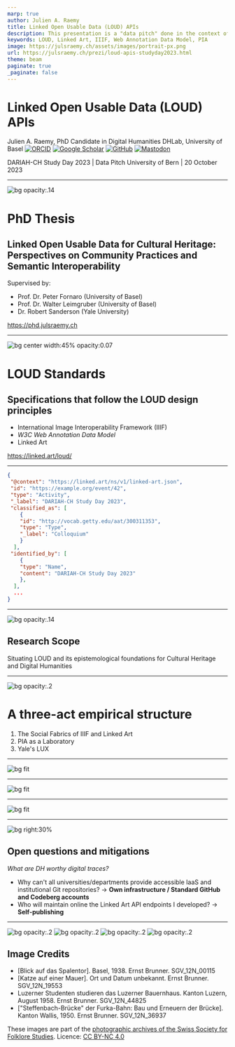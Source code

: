```yaml
---
marp: true
author: Julien A. Raemy
title: Linked Open Usable Data (LOUD) APIs
description: This presentation is a "data pitch" done in the context of the DARIAH-CH Study Day 2023 in Bern, Switzerland. In my PhD thesis titled "Linked Open Usable Data for Cultural Heritage", I address the challenge of establishing and studying stable application programming interfaces (APIs) for cultural heritage data. This endeavour aims to enable seamless integration and interoperability, thereby fostering collaboration and accessibility across the domain. However, I encounter a particular hurdle on this journey, as my work is often perceived by existing infrastructures as a service rather than an object of study. During the Community Practices phase of my research, I have adopted a comprehensive approach that combines observations, semi-structured interviews and online surveys. This interweaving of methods allows me to gain valuable insights. I am also actively immersed in the International Image Interoperability Framework (IIIF) and Linked Art communities, using an Actor-Network Theory (ANT) lens to unravel the intricate dependencies and relationships between the various actors. In venturing into the realm of semantic interoperability, I have embarked on a journey of experimentation with modelling, publishing and analysing LOUD-compliant resources, with a key focus on implementing RESTful APIs. These intertwined perspectives are based on the LOUD design principles and leverage JSON-LD as a serialisation format, ensuring adherence to core standards such as the IIIF Presentation API 3.0, W3C Web Annotation Data Model, and Linked Art API. My dissertation presents a compelling set of use cases that highlight the inherent socio-technical characteristics of grassroots initiatives and the way they create and maintain specifications. First, within the confines of my own research, I endeavour to create a bespoke data model that is firmly rooted in LOUD practices. This foundational endeavour strengthens the integrity and coherence of my research within the broader landscape of the cultural heritage field. Secondly, working with Participatory Knowledge Practices in Analogue and Digital Image Archives (PIA) as a dynamic laboratory, I confront the intricacies of data modelling, drawing on practical engagement and reflective contemplation to refine my findings. Finally, an incisive analysis of LUX, the Yale Collection Discovery platform, provides valuable insights into the effective implementation of LOUD standards at scale, highlighting the nuances of data consistency. As I navigate this interdisciplinary expedition, I encounter the intriguing insight that both community practices and semantic interoperability are intricately intertwined. Instead of being distinct and isolated domains, they reveal themselves as interrelated threads, intricately woven together. This entanglement reveals the fluidity and symbiosis between these perspectives, where their convergence leads to a more holistic understanding of the intricate fabric of cultural heritage data. Traversing this distinctive path, I grapple with the captivating challenge of establishing LOUD API endpoints — a challenge diverging from conventional research subjects, which often necessitates self-reliance. In conclusion, my PhD unfolds as a journey that embraces intertwined socio-technical perspectives, showcasing their entanglement rather than discrete divisions.
keywords: LOUD, Linked Art, IIIF, Web Annotation Data Model, PIA
image: https://julsraemy.ch/assets/images/portrait-px.png
url: https://julsraemy.ch/prezi/loud-apis-studyday2023.html
theme: beam
paginate: true
_paginate: false
---
```


<!-- _class: title -->

<!-- header: Julien A. Raemy | **LOUD APIs** | [![w:35 CC BY 4.0](https://julsraemy.ch/prezi/assets/cc-by.svg)](https://creativecommons.org/licenses/by/4.0/) -->

<!-- footer: DARIAH-CH Study Day 2023 | 20 October 2023 -->

#  Linked Open Usable Data (LOUD) APIs
Julien A. Raemy, PhD Candidate in Digital Humanities
DHLab, University of Basel
[![ORCID](https://img.shields.io/static/v1?label=ORCID&message=0000-0002-4711-5759&color=A6CE39&logo=orcid)](https://orcid.org/0000-0002-4711-5759) [![Google Scholar](https://img.shields.io/static/v1?label=Google%20Scholar&message=Julien%20A.%20Raemy&color=4285F4&logo=googlescholar)](https://scholar.google.ch/citations?user=pGROUG0AAAAJ&hl) [![GitHub](https://img.shields.io/static/v1?label=GitHub&message=julsraemy&color=181717&logo=github)](https://github.com/julsraemy) [![Mastodon](https://img.shields.io/static/v1?label=Mastodon&message=@julsraemy@hcommons.social&color=6364FF&logo=mastodon)](https://hcommons.social/@julsraemy)

DARIAH-CH Study Day 2023 | Data Pitch
University of Bern | 20 October 2023

---

![bg opacity:.14](https://sipi.participatory-archives.ch/SGV_12/SGV_12N_00115.jp2/full/max/0/default.jpg)

# PhD Thesis

## Linked Open Usable Data for Cultural Heritage: Perspectives on Community Practices and Semantic Interoperability

Supervised by: 
- Prof. Dr. Peter Fornaro (University of Basel)
- Prof. Dr. Walter Leimgruber (University of Basel)
- Dr. Robert Sanderson (Yale University)

https://phd.julsraemy.ch

<!-- I am doing my PhD in Digital Humanities on Linked Open Usable Data, with a focus on its (potential) use in the Humanities and the perspectives it could bring in terms of community practices and semantic interoperability. My research is grounded as part of the Participatory Knowledge Practices in Analogue and Digital Image Archives (PIA) research project, which aims to develop a Citizen Science platform around three photographic collections of the Cultural Anthropology Switzerland (CAS), formerly the Swiss Society for Folklore Studies (SSFS).  -->


---

![bg center width:45% opacity:0.07](https://json-ld.org/images/json-ld-logo.png)  

# LOUD Standards

## Specifications that follow the LOUD design principles

- International Image Interoperability Framework (IIIF)
- _W3C Web Annotation Data Model_
- Linked Art

https://linked.art/loud/

<!-- The overall idea of LOUD is to make data easy to use for humans, especially for developers. JSON-LD allows for some mapping of ontological constructs into JSON, which is the lingua-franca of modern developers and is a cornerstone technology of LOUD. Five design principles to promote data consumption have been conceived.  -->

---


```json
{
 "@context": "https://linked.art/ns/v1/linked-art.json", 
 "id": "https://example.org/event/42",
 "type": "Activity",
 "_label": "DARIAH-CH Study Day 2023",
 "classified_as": [
    {
    "id": "http://vocab.getty.edu/aat/300311353", 
    "type": "Type", 
    "_label": "Colloquium"
    }
  ],
 "identified_by": [
    {
    "type": "Name",
    "content": "DARIAH-CH Study Day 2023"
    },
  ],
  ...
}
```

---

![bg opacity:.14](https://sipi.participatory-archives.ch/SGV_12/SGV_12N_19553.jp2/full/max/0/default.jpg)

<!-- _backgroundColor: #465B64  -->
<!-- _color: white  -->
<!-- _header: " "  -->
<!-- _footer: " "  -->

## Research Scope

Situating LOUD and its epistemological foundations for Cultural Heritage and Digital Humanities

---

![bg opacity:.2](https://sipi.participatory-archives.ch/SGV_12/SGV_12N_44825.jp2/full/max/0/default.jpg)

# A three-act empirical structure

1. The Social Fabrics of IIIF and Linked Art
2. PIA as a Laboratory
3. Yale's LUX

---

<!-- _backgroundColor: white -->

![bg fit](https://julsraemy.ch/prezi/assets/Research-Scope-Social-Fabrics.svg)

<!-- _paginate: false -->

---

<!-- _backgroundColor: white -->

![bg fit](https://julsraemy.ch/prezi/assets/Research-Scope-PIA.svg)

<!-- _paginate: false -->


---

<!-- _backgroundColor: white -->

![bg fit](https://julsraemy.ch/prezi/assets/Research-Scope-LUX.svg)

<!-- _paginate: false -->

---


![bg right:30%](https://sipi.participatory-archives.ch/SGV_12/SGV_12N_36937.jp2/full/max/0/default.jpg)

## Open questions and mitigations
_What are DH worthy digital traces?_

- Why can't all universities/departments provide accessible IaaS and institutional Git repositories? &rarr; **Own infrastructure / Standard GitHub and Codeberg accounts**
- Who will maintain online the Linked Art API endpoints I developed? &rarr; **Self-publishing**

---

![bg opacity:.2](https://sipi.participatory-archives.ch/SGV_12/SGV_12N_00115.jp2/full/max/0/default.jpg)
![bg opacity:.2](https://sipi.participatory-archives.ch/SGV_12/SGV_12N_19553.jp2/full/max/0/default.jpg)
![bg opacity:.2](https://sipi.participatory-archives.ch/SGV_12/SGV_12N_44825.jp2/full/max/0/default.jpg)
![bg opacity:.2](https://sipi.participatory-archives.ch/SGV_12/SGV_12N_36937.jp2/full/max/0/default.jpg)

## Image Credits
- [Blick auf das Spalentor]. Basel, 1938. Ernst Brunner. SGV_12N_00115 
- [Katze auf einer Mauer]. Ort und Datum unbekannt. Ernst Brunner. SGV_12N_19553
- Luzerner Studenten studieren das Luzerner Bauernhaus. Kanton Luzern, August 1958. Ernst Brunner. SGV_12N_44825
- ["Steffenbach-Brücke" der Furka-Bahn: Bau und Erneuern der Brücke]. Kanton Wallis, 1950. Ernst Brunner. SGV_12N_36937

These images are part of the [photographic archives of the Swiss Society for Folklore Studies](https://archiv.sgv-sstp.ch/). Licence: [CC BY-NC 4.0](https://creativecommons.org/licenses/by-nc/4.0/legalcode)
